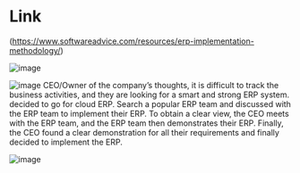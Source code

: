 # Link
(https://www.softwareadvice.com/resources/erp-implementation-methodology/)


![image](https://user-images.githubusercontent.com/110928130/193301840-c00e1418-4381-46a7-a169-c5c9168662a0.png)


![image](https://user-images.githubusercontent.com/110928130/193301872-2d5dd588-dafc-4a58-8c35-b7e97a571a28.png)
  CEO/Owner of the company’s thoughts, it is difficult to track the business activities, and they are looking for a smart and strong ERP system. decided to go for cloud ERP. Search a popular ERP team and discussed with the ERP team to implement their ERP. To obtain a clear view, the CEO meets with the ERP team, and the ERP team then demonstrates their ERP. Finally, the CEO found a clear demonstration for all their requirements and finally decided to implement the ERP.
  
  ![image](https://user-images.githubusercontent.com/110928130/193301919-701263f6-b9af-4b5f-bd44-1d478eb46e82.png)
